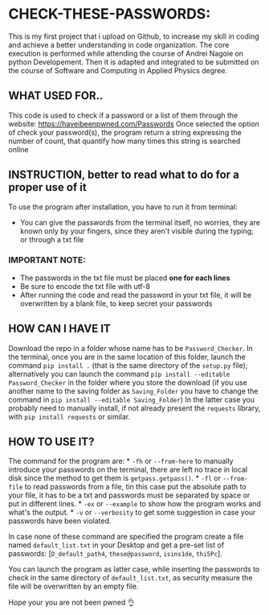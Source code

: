 # CHECK-THESE-PASSWORDS: 

This is my first project that i upload on Github, to increase my skill in coding and achieve a better understanding in code organization. The core execution is performed while attending the course of Andrei Nagoie on python Developement. Then it is adapted and integrated to be submitted on the course of Software and Computing in Applied Physics degree.

## WHAT USED FOR..
This code is used to check if a password or a list of them through the website: https://haveibeenpwned.com/Passwords
Once selected the option of check your password(s), the program return a string expressing the number of count, that quantify how many times this string is searched online

## INSTRUCTION, better to read what to do for a proper use of it

To use the program after installation, you have to run it from terminal:
- You can give the passwords from the terminal itself, no worries, they are known only by your fingers, since they aren't visible during the typing; or through a txt file

### IMPORTANT NOTE: 
- The passwords in the txt file must be placed **one for each lines**
- Be sure to encode the txt file with utf-8
- After running the code and read the password in your txt file, it will be overwritten by a blank file, to keep secret your passwords

## HOW CAN I HAVE IT 

Download the repo in a folder whose name has to be `Password_Checker`.
In the terminal, once you are in the same location of this folder, launch the command `pip install .` (that is the same directory of the `setup.py` file); alternatively you can launch the command `pip install --editable Password_Checker` in the folder where you store the download (if you use another name to the saving folder as `Saving_Folder` you have to change the command in `pip install --editable Saving_Folder`)
In the latter case you probably need to manually install, if not already present the `requests` library, with `pip install requests` or similar.

## HOW TO USE IT?

The command for the program are:
    * `-fh` or `--from-here` to manually introduce your passwords on the terminal, there are left no trace in local disk since the method to get them is `getpass.getpass()`.
    * `-fl` or `--from-file` to read passwords from a file, tin this case put the absolute path to your file, it has to be a txt and passwords must be separated by space or put in different lines.
    * `-ex` or `--example` to show how the program works and what's the output.
    * `-v` or `--verbosity` to get some suggestion in case your passwords have been violated.

In case none of these command are specified the program create a file named `default_list.txt` in your Desktop and get a pre-set list of passwords: [`D_default_path4`, `these@password`, `isins1de`, `thi5Pc`].

You can launch the program as latter case, while inserting the passwords to check in the same directory of `default_list.txt`, as security measure the file will be overwritten by an empty file.

Hope your you are not been pwned 👌
